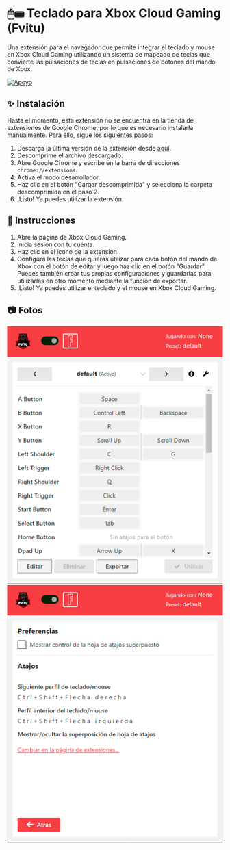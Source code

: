 # 🖱⌨ Teclado para Xbox Cloud Gaming (Fvitu)
Una extensión para el navegador que permite integrar el teclado y mouse en Xbox Cloud Gaming utilizando un sistema de mapeado de teclas que convierte las pulsaciones de teclas en pulsaciones de botones del mando de Xbox.
<br>

[![Apoyo](https://img.shields.io/badge/Dar_Apoyo-37a779?style=for-the-badge)](https://fvitu.link/rese%C3%B1a.php)

## ✨ Instalación
Hasta el momento, esta extensión no se encuentra en la tienda de extensiones de Google Chrome, por lo que es necesario instalarla manualmente. Para ello, sigue los siguientes pasos:
1. Descarga la última versión de la extensión desde [aquí](https://github.com/Fvitu/Teclado-para-Xbox-Cloud-Gaming-Fvitu/releases/tag/Xcloud).
2. Descomprime el archivo descargado.
3. Abre Google Chrome y escribe en la barra de direcciones `chrome://extensions`.
4. Activa el modo desarrollador.
5. Haz clic en el botón "Cargar descomprimida" y selecciona la carpeta descomprimida en el paso 2.
6. ¡Listo! Ya puedes utilizar la extensión.

## 📝 Instrucciones
1. Abre la página de Xbox Cloud Gaming.
2. Inicia sesión con tu cuenta.
3. Haz clic en el icono de la extensión.
3. Configura las teclas que quieras utilizar para cada botón del mando de Xbox con el botón de editar y luego haz clic en el botón "Guardar". Puedes también crear tus propias configuraciones y guardarlas para utilizarlas en otro momento mediante la función de exportar.
4. ¡Listo! Ya puedes utilizar el teclado y el mouse en Xbox Cloud Gaming.

## 📷 Fotos
![Captura de pantalla N°1](/images/cap1.png)
![Captura de pantalla N°2](/images/cap2.png)